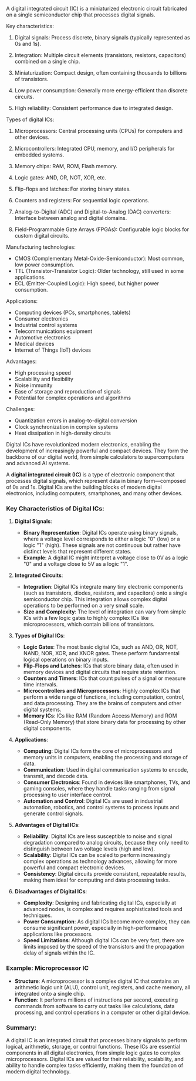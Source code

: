 A digital integrated circuit (IC) is a miniaturized electronic circuit fabricated on a single semiconductor chip that processes digital signals.

Key characteristics:

1. Digital signals: Process discrete, binary signals (typically represented as 0s and 1s).

2. Integration: Multiple circuit elements (transistors, resistors, capacitors) combined on a single chip.

3. Miniaturization: Compact design, often containing thousands to billions of transistors.

4. Low power consumption: Generally more energy-efficient than discrete circuits.

5. High reliability: Consistent performance due to integrated design.

Types of digital ICs:

1. Microprocessors: Central processing units (CPUs) for computers and other devices.

2. Microcontrollers: Integrated CPU, memory, and I/O peripherals for embedded systems.

3. Memory chips: RAM, ROM, Flash memory.

4. Logic gates: AND, OR, NOT, XOR, etc.

5. Flip-flops and latches: For storing binary states.

6. Counters and registers: For sequential logic operations.

7. Analog-to-Digital (ADC) and Digital-to-Analog (DAC) converters: Interface between analog and digital domains.

8. Field-Programmable Gate Arrays (FPGAs): Configurable logic blocks for custom digital circuits.

Manufacturing technologies:

- CMOS (Complementary Metal-Oxide-Semiconductor): Most common, low power consumption.
- TTL (Transistor-Transistor Logic): Older technology, still used in some applications.
- ECL (Emitter-Coupled Logic): High speed, but higher power consumption.

Applications:

- Computing devices (PCs, smartphones, tablets)
- Consumer electronics
- Industrial control systems
- Telecommunications equipment
- Automotive electronics
- Medical devices
- Internet of Things (IoT) devices

Advantages:

- High processing speed
- Scalability and flexibility
- Noise immunity
- Ease of storage and reproduction of signals
- Potential for complex operations and algorithms

Challenges:

- Quantization errors in analog-to-digital conversion
- Clock synchronization in complex systems
- Heat dissipation in high-density circuits

Digital ICs have revolutionized modern electronics, enabling the development of increasingly powerful and compact devices. They form the backbone of our digital world, from simple calculators to supercomputers and advanced AI systems.

A **digital integrated circuit (IC)** is a type of electronic component that processes digital signals, which represent data in binary form—composed of 0s and 1s. Digital ICs are the building blocks of modern digital electronics, including computers, smartphones, and many other devices.

### Key Characteristics of Digital ICs:

1. **Digital Signals**:
   - **Binary Representation**: Digital ICs operate using binary signals, where a voltage level corresponds to either a logic "0" (low) or a logic "1" (high). These signals are not continuous but rather have distinct levels that represent different states.
   - **Example**: A digital IC might interpret a voltage close to 0V as a logic "0" and a voltage close to 5V as a logic "1".

2. **Integrated Circuits**:
   - **Integration**: Digital ICs integrate many tiny electronic components (such as transistors, diodes, resistors, and capacitors) onto a single semiconductor chip. This integration allows complex digital operations to be performed on a very small scale.
   - **Size and Complexity**: The level of integration can vary from simple ICs with a few logic gates to highly complex ICs like microprocessors, which contain billions of transistors.

3. **Types of Digital ICs**:
   - **Logic Gates**: The most basic digital ICs, such as AND, OR, NOT, NAND, NOR, XOR, and XNOR gates. These perform fundamental logical operations on binary inputs.
   - **Flip-Flops and Latches**: ICs that store binary data, often used in memory devices and digital circuits that require state retention.
   - **Counters and Timers**: ICs that count pulses of a signal or measure time intervals.
   - **Microcontrollers and Microprocessors**: Highly complex ICs that perform a wide range of functions, including computation, control, and data processing. They are the brains of computers and other digital systems.
   - **Memory ICs**: ICs like RAM (Random Access Memory) and ROM (Read-Only Memory) that store binary data for processing by other digital components.

4. **Applications**:
   - **Computing**: Digital ICs form the core of microprocessors and memory units in computers, enabling the processing and storage of data.
   - **Communication**: Used in digital communication systems to encode, transmit, and decode data.
   - **Consumer Electronics**: Found in devices like smartphones, TVs, and gaming consoles, where they handle tasks ranging from signal processing to user interface control.
   - **Automation and Control**: Digital ICs are used in industrial automation, robotics, and control systems to process inputs and generate control signals.

5. **Advantages of Digital ICs**:
   - **Reliability**: Digital ICs are less susceptible to noise and signal degradation compared to analog circuits, because they only need to distinguish between two voltage levels (high and low).
   - **Scalability**: Digital ICs can be scaled to perform increasingly complex operations as technology advances, allowing for more powerful and compact electronic devices.
   - **Consistency**: Digital circuits provide consistent, repeatable results, making them ideal for computing and data processing tasks.

6. **Disadvantages of Digital ICs**:
   - **Complexity**: Designing and fabricating digital ICs, especially at advanced nodes, is complex and requires sophisticated tools and techniques.
   - **Power Consumption**: As digital ICs become more complex, they can consume significant power, especially in high-performance applications like processors.
   - **Speed Limitations**: Although digital ICs can be very fast, there are limits imposed by the speed of the transistors and the propagation delay of signals within the IC.

### Example: Microprocessor IC
- **Structure**: A microprocessor is a complex digital IC that contains an arithmetic logic unit (ALU), control unit, registers, and cache memory, all integrated onto a single chip.
- **Function**: It performs millions of instructions per second, executing commands from software to carry out tasks like calculations, data processing, and control operations in a computer or other digital device.

### Summary:
A digital IC is an integrated circuit that processes binary signals to perform logical, arithmetic, storage, or control functions. These ICs are essential components in all digital electronics, from simple logic gates to complex microprocessors. Digital ICs are valued for their reliability, scalability, and ability to handle complex tasks efficiently, making them the foundation of modern digital technology.
